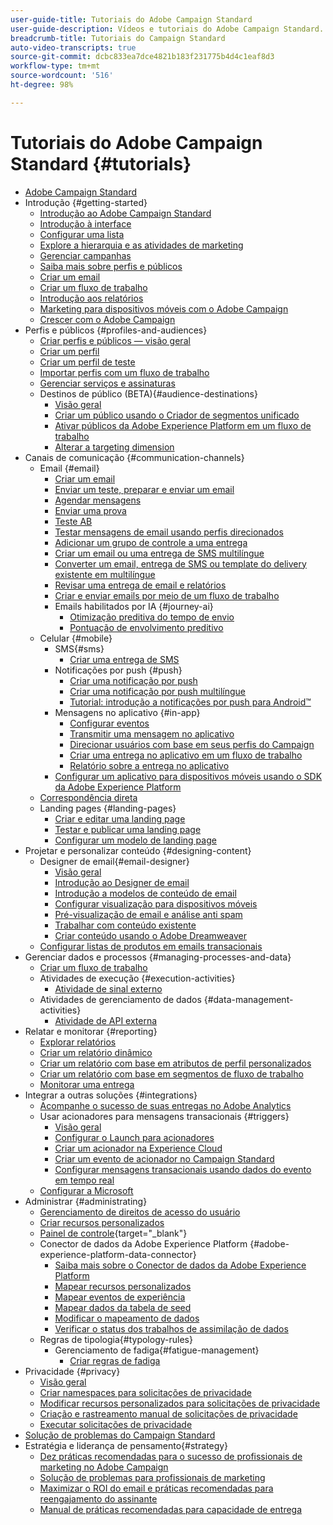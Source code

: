 ```yaml
---
user-guide-title: Tutoriais do Adobe Campaign Standard
user-guide-description: Vídeos e tutoriais do Adobe Campaign Standard.
breadcrumb-title: Tutoriais do Campaign Standard
auto-video-transcripts: true
source-git-commit: dcbc833ea7dce4821b183f231775b4d4c1eaf8d3
workflow-type: tm+mt
source-wordcount: '516'
ht-degree: 98%

---
```



# Tutoriais do Adobe Campaign Standard {#tutorials}

+ [Adobe Campaign Standard](/help/overview.md)
+ Introdução {#getting-started}
   + [Introdução ao Adobe Campaign Standard](/help/getting-started/adobe-campaign-standard-introduction.md)
   + [Introdução à interface](/help/getting-started/getting-started-with-the-ui.md)
   + [Configurar uma lista](/help/getting-started/configure-a-list.md)
   + [Explore a hierarquia e as atividades de marketing](/help/getting-started/explore-hierarchy-and-marketing-activities.md)
   + [Gerenciar campanhas](/help/getting-started/managing-campaigns.md)
   + [Saiba mais sobre perfis e públicos](/help/getting-started/understanding-profiles-and-audiences.md)
   + [Criar um email](https://experienceleague.adobe.com/docs/campaign-standard-learn/tutorials/communication-channels/email/create-email-from-homepage.html?lang=pt-BR)
   + [Criar um fluxo de trabalho](https://experienceleague.adobe.com/docs/campaign-standard-learn/tutorials/managing-processes-and-data/creating-a-workflow.html?lang=pt-BR)
   + [Introdução aos relatórios](/help/getting-started/reporting-with-adobe-campaign-introduction.md)
   + [Marketing para dispositivos móveis com o Adobe Campaign](/help/getting-started/mobile-marketing-with-adobe-campaign.md)
   + [Crescer com o Adobe Campaign](/help/getting-started/growing-with-adobe-campaign.md)
+ Perfis e públicos {#profiles-and-audiences}
   + [Criar perfis e públicos — visão geral](/help/profiles-and-audiences/creating-profiles-and-audiences.md)
   + [Criar um perfil](/help/profiles-and-audiences/creating-a-profile.md)
   + [Criar um perfil de teste](/help/profiles-and-audiences/test-profiles.md)
   + [Importar perfis com um fluxo de trabalho](/help/managing-processes-and-data/importing-profiles.md)
   + [Gerenciar serviços e assinaturas](/help/managing-processes-and-data/services-and-subscriptions.md)
   + Destinos de público (BETA){#audience-destinations}
      + [Visão geral](/help/profiles-and-audiences/audience-destinations/audience-destinations-overview.md)
      + [Criar um público usando o Criador de segmentos unificado](/help/profiles-and-audiences/audience-destinations/creating-audiences-using-segment-builder.md)
      + [Ativar públicos da Adobe Experience Platform em um fluxo de trabalho](/help/profiles-and-audiences/audience-destinations/activating-aep-audiences.md)
      + [Alterar a targeting dimension](/help/profiles-and-audiences/audience-destinations/changing-targeting-dimension.md)
+ Canais de comunicação {#communication-channels}
   + Email {#email}
      + [Criar um email](/help/communication-channels/email/create-email-from-homepage.md)
      + [Enviar um teste, preparar e enviar um email](/help/communication-channels/email/sending-test-preparing-sending-email.md)
      + [Agendar mensagens](/help/communication-channels/email/schedule-messages.md)
      + [Enviar uma prova](/help/communication-channels/email/send-a-proof.md)
      + [Teste AB](/help/communication-channels/email/a-b-testing.md)
      + [Testar mensagens de email usando perfis direcionados](/help/communication-channels/email/profile-substitution.md)
      + [Adicionar um grupo de controle a uma entrega](/help/communication-channels/email/control-groups.md)
      + [Criar um email ou uma entrega de SMS multilíngue](/help/communication-channels/create-multilingual-deliveries.md)
      + [Converter um email, entrega de SMS ou template do delivery existente em multilíngue](/help/communication-channels/covert-into-multilingual-deliveries.md)
      + [Revisar uma entrega de email e relatórios](/help/communication-channels/email/reviewing-personalized-email-delivery-and-reports.md)
      + [Criar e enviar emails por meio de um fluxo de trabalho](/help/communication-channels/email/create-and-send-emails-via-workflow.md)
      + Emails habilitados por IA {#journey-ai}
         + [Otimização preditiva do tempo de envio](/help/communication-channels/email/ai-powered-emails/predictive-send-time-optimization.md)
         + [Pontuação de envolvimento preditivo](/help/communication-channels/email/ai-powered-emails/predictive-engagement-scoring.md)
   + Celular {#mobile}
      + SMS{#sms}
         + [Criar uma entrega de SMS](/help/communication-channels/mobile/sms/sms-delivery.md)
      + Notificações por push {#push}
         + [Criar uma notificação por push](/help/communication-channels/mobile/push-notifications/creating-a-push-notification.md)
         + [Criar uma notificação por push multilíngue](/help/communication-channels/mobile/push-notifications/creating-multilingual-push-notifications.md)
         + [Tutorial: introdução a notificações por push para Android™](https://experienceleague.adobe.com/docs/campaign-standard-learn/getting-started-with-push-notifications-android/introduction.html?lang=pt-BR)
      + Mensagens no aplicativo {#in-app}
         + [Configurar eventos](/help/communication-channels/mobile/in-app/configure-events.md)
         + [Transmitir uma mensagem no aplicativo](/help/communication-channels/mobile/in-app/broadcast-in-app-message.md)
         + [Direcionar usuários com base em seus perfis do Campaign](/help/communication-channels/mobile/in-app/target-users-based-on-campaign-profile.md)
         + [Criar uma entrega no aplicativo em um fluxo de trabalho](/help/communication-channels/mobile/in-app/in-app-activity.md)
         + [Relatório sobre a entrega no aplicativo](/help/communication-channels/mobile/in-app/in-app-reporting.md)
      + [Configurar um aplicativo para dispositivos móveis usando o SDK da Adobe Experience Platform](/help/communication-channels/mobile/configure-mobile-apps-using-aep-sdk.md)
   + [Correspondência direta](/help/communication-channels/direct-mail/directmail.md)
   + Landing pages {#landing-pages}
      + [Criar e editar uma landing page](/help/communication-channels/landing-pages/landing-page-create-and-edit.md)
      + [Testar e publicar uma landing page](/help/communication-channels/landing-pages/landing-page-test-and-publish.md)
      + [Configurar um modelo de landing page](/help/communication-channels/landing-pages/landing-page-configure-templates.md)
+ Projetar e personalizar conteúdo {#designing-content}
   + Designer de email{#email-designer}
      + [Visão geral](/help/designing-content/email-designer/email-designer-overview.md)
      + [Introdução ao Designer de email](/help/designing-content/email-designer/getting-started-with-the-email-designer.md)
      + [Introdução a modelos de conteúdo de email](/help/designing-content/email-designer/email-content-templates.md)
      + [Configurar visualização para dispositivos móveis](/help/designing-content/email-designer/configure-the-mobile-view.md)
      + [Pré-visualização de email e análise anti spam](/help/designing-content/email-designer/preview-your-email.md)
      + [Trabalhar com conteúdo existente](/help/designing-content/email-designer/working-with-existing-content.md)
      + [Criar conteúdo usando o Adobe Dreamweaver](/help/designing-content/email-designer/dreamweaver-integration.md)
   + [Configurar listas de produtos em emails transacionais](/help/designing-content/product-listings-in-transactional-email.md)
+ Gerenciar dados e processos {#managing-processes-and-data}
   + [Criar um fluxo de trabalho](/help/managing-processes-and-data/creating-a-workflow.md)
   + Atividades de execução {#execution-activities}
      + [Atividade de sinal externo](/help/managing-processes-and-data/execution-activities/external-signal-activity.md)
   + Atividades de gerenciamento de dados {#data-management-activities}
      + [Atividade de API externa](/help/managing-processes-and-data/data-management-activities/external-api-activity.md)
+ Relatar e monitorar {#reporting}
   + [Explorar relatórios](/help/getting-started/exploring-reports.md)
   + [Criar um relatório dinâmico](/help/reporting/creating-a-dynamic-report.md)
   + [Criar um relatório com base em atributos de perfil personalizados](/help/reporting/custom-profile-attributes-dynamic-reports.md)
   + [Criar um relatório com base em segmentos de fluxo de trabalho](/help/reporting/report-on-workflow-segments.md)
   + [Monitorar uma entrega](/help/reporting/monitor-a-delivery.md)
+ Integrar a outras soluções {#integrations}
   + [Acompanhe o sucesso de suas entregas no Adobe Analytics](/help/integrations/track-the-success-of-your-deliveries-in-analytics.md)
   + Usar acionadores para mensagens transacionais {#triggers}
      + [Visão geral](/help/integrations/using-triggers-for-transactional-messaging-overview.md)
      + [Configurar o Launch para acionadores](/help/integrations/configure-launch-for-triggers.md)
      + [Criar um acionador na Experience Cloud](/help/integrations/create-a-trigger-in-experience-cloud.md)
      + [Criar um evento de acionador no Campaign Standard](/help/integrations/create-a-trigger-event.md)
      + [Configurar mensagens transacionais usando dados do evento em tempo real](/help/integrations/configure-transactional-messages-using-realtime-event-data.md)
   + [Configurar a Microsoft](/help/integrations/configure-dynamics-365.md)
+ Administrar {#administrating}
   + [Gerenciamento de direitos de acesso do usuário](/help/administrating/managing-user-access-rights.md)
   + [Criar recursos personalizados](https://experienceleague.adobe.com/docs/campaign-standard-learn/creating-custom-resources/introduction.html?lang=pt-BR)
   + [Painel de controle](https://experienceleague.adobe.com/docs/control-panel-learn/control-panel/control-panel-overview.html?lang=pt-BR){target="_blank"}
   + Conector de dados da Adobe Experience Platform {#adobe-experience-platform-data-connector}
      + [Saiba mais sobre o Conector de dados da Adobe Experience Platform](/help/administrating/adobe-experience-platform-data-connector/understanding-the-adobe-experience-platform-data-connector.md)
      + [Mapear recursos personalizados](/help/administrating/adobe-experience-platform-data-connector/mapping-custom-resources.md)
      + [Mapear eventos de experiência](/help/administrating/adobe-experience-platform-data-connector/mapping-experience-events.md)
      + [Mapear dados da tabela de seed](/help/administrating/adobe-experience-platform-data-connector/mapping-seed-table-data.md)
      + [Modificar o mapeamento de dados](/help/administrating/adobe-experience-platform-data-connector/modifying-data-mapping.md)
      + [Verificar o status dos trabalhos de assimilação de dados](/help/administrating/adobe-experience-platform-data-connector/checking-status-of-data-ingestion-jobs.md)
   + Regras de tipologia{#typology-rules}
      + Gerenciamento de fadiga{#fatigue-management}
         + [Criar regras de fadiga](/help/administrating/typology-rules/fatigue-management/create-fatigue-rules.md)
+ Privacidade {#privacy}
   + [Visão geral](/help/privacy/privacy-overview.md)
   + [Criar namespaces para solicitações de privacidade](/help/privacy/namespaces-for-privacy-requests.md)
   + [Modificar recursos personalizados para solicitações de privacidade](/help/privacy/custom-resources-for-privacy-requests.md)
   + [Criação e rastreamento manual de solicitações de privacidade](/help/privacy/create-and-track-privacy-requests.md)
   + [Executar solicitações de privacidade](/help/privacy/execute-privacy-requests.md)
+ [Solução de problemas do Campaign Standard](https://experienceleague.adobe.com/docs/campaign-standard-learn/troubleshooting/overview.html?lang=pt-BR)
+ Estratégia e liderança de pensamento{#strategy}
   + [Dez práticas recomendadas para o sucesso de profissionais de marketing no Adobe Campaign](/help/strategy/10-best-practices-for-marketers.md)
   + [Solução de problemas para profissionais de marketing](/help/strategy/troubleshooting-for-marketers.md)
   + [Maximizar o ROI do email e práticas recomendadas para reengajamento do assinante](/help/strategy/campaign-maximize-email-best-practices.md)
   + [Manual de práticas recomendadas para capacidade de entrega](https://experienceleague.adobe.com/docs/deliverability-learn/deliverability-best-practice-guide/introduction.html?lang=pt-BR)

